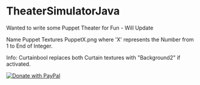 # TheaterSimulatorJava
Wanted to write some Puppet Theater for Fun - Will Update


Name Puppet Textures PuppetX.png where 'X' represents the Number from 1 to End of Integer.
 
Info: Curtainbool replaces both Curtain textures with "Background2" if activated.

<a href="https://www.paypal.me/gayformoney">
  <img src="https://raw.githubusercontent.com/stefan-niedermann/paypal-donate-button/master/paypal-donate-button.png" alt="Donate with PayPal" />
</a>
